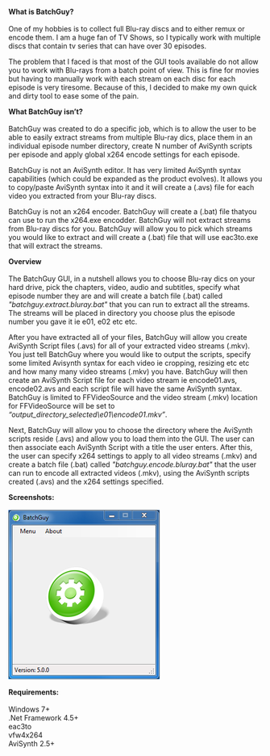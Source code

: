<b>What is BatchGuy?</b>
<br><br>
One of my hobbies is to collect full Blu-ray discs and to either remux or encode them.  I am a huge fan of TV Shows, so I typically work with multiple discs that contain tv series that can have over 30 episodes.


The problem that I faced is that most of the GUI tools available do not allow you to work with Blu-rays from a batch point of view.  This is fine for movies but having to manually work with each stream on each disc for each episode is very tiresome.  Because of this, I decided to make my own quick and dirty tool to ease some of the pain. 


<b>What BatchGuy isn’t?</b>
<br><br>
BatchGuy was created to do a specific job, which is to allow the user to be able to easily extract streams from multiple Blu-ray dics, place them in an individual episode number directory, create N number of AviSynth scripts per episode and apply global x264 encode settings for each episode.  


BatchGuy is not an AviSynth editor.  It has very limited AviSynth syntax capabilities (which could be expanded as the product evolves).  It allows you to copy/paste AviSynth syntax into it and it will create a (.avs) file for each video you extracted from your Blu-ray discs.


BatchGuy is not an x264 encoder.  BatchGuy will create a (.bat) file thatyou can use to run the x264.exe encodder.  BatchGuy will not extract streams from Blu-ray discs for you.  BatchGuy will allow you to pick which streams you would like to extract and will create a (.bat) file that will use eac3to.exe that will extract the streams.


<b>Overview</b>
<br><br>
The BatchGuy GUI, in a nutshell allows you to choose Blu-ray dics on your hard drive, pick the chapters, video, audio and subtitles, specify what episode number they are and will create a batch file (.bat) called <i>"batchguy.extract.bluray.bat"</i> that you can run to extract all the streams.  The streams will be placed in directory you choose plus the episode number you gave it ie e01, e02 etc etc.


After you have extracted all of your files, BatchGuy will allow you create AviSynth Script files (.avs) for all of your extracted video streams (.mkv).  You just tell BatchGuy where you would like to output the scripts, specify some limited Avisynth syntax for each video ie cropping, resizing etc etc and how many many video streams (.mkv) you have.  BatchGuy will then create an AviSynth Script file for each video stream ie encode01.avs, encode02.avs and each script file will have the same AviSynth syntax.  BatchGuy is limited to FFVideoSource and the video stream (.mkv) location for FFVideoSource will be set to <i>“output_directory_selected\e01\encode01.mkv”</i>.


Next, BatchGuy will allow you to choose the directory where the AviSynth scripts reside (.avs) and allow you to load them into the GUI.  The user can then associate each AviSynth Script with a title the user enters.  After this, the user can specify x264 settings to apply to all video streams (.mkv) and create a batch file (.bat) called <i>"batchguy.encode.bluray.bat"</i> that the user can run to encode all extracted videos (.mkv), using the AviSynth scripts created (.avs) and the x264 settings specified.


<b>Screenshots:</b>
<br><br>
![alt text](assets/BatchGuyMenuScreen.png "BatchGuy Main Menu")


<b>Requirements:</b>
<br><br>
Windows 7+<br>
.Net Framework 4.5+<br>
eac3to<br>
vfw4x264<br>
AviSynth 2.5+<br>
